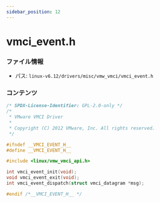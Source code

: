```yaml
---
sidebar_position: 12
---
```

# vmci_event.h

### ファイル情報

- パス: `linux-v6.12/drivers/misc/vmw_vmci/vmci_event.h`

### コンテンツ

```h
/* SPDX-License-Identifier: GPL-2.0-only */
/*
 * VMware VMCI Driver
 *
 * Copyright (C) 2012 VMware, Inc. All rights reserved.
 */

#ifndef __VMCI_EVENT_H__
#define __VMCI_EVENT_H__

#include <linux/vmw_vmci_api.h>

int vmci_event_init(void);
void vmci_event_exit(void);
int vmci_event_dispatch(struct vmci_datagram *msg);

#endif /*__VMCI_EVENT_H__ */

```
